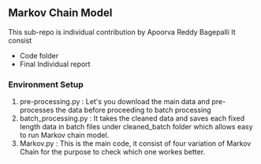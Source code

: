 ## Markov Chain Model 
This sub-repo is individual contribution by Apoorva Reddy Bagepalli
It consist
- Code folder
- Final Individual report

### Environment Setup
1. pre-processing.py : Let's you download the main data and pre-processes the data before proceeding to batch processing
2. batch_processing.py : It takes the cleaned data and saves each fixed length data in batch files under cleaned_batch folder which allows easy to run Markov chain model.
3. Markov.py : This is the main code, it consist of four variation of Markov Chain for the purpose to check which one workes better.
